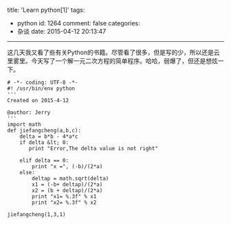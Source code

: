 title: 'Learn python[1]'
tags:
  - python
id: 1264
comment: false
categories:
  - 杂谈
date: 2015-04-12 20:13:47
---

这几天我又看了些有关Python的书籍。尽管看了很多，但是写的少，所以还是云里雾里。今天写了一个解一元二次方程的简单程序。哈哈，弱爆了，但还是想炫一下。

    # -*- coding: UTF-8 -*-
    #! /usr/bin/env python
    '''
    Created on 2015-4-12

    @author: Jerry
    '''
    import math
    def jiefangcheng(a,b,c):
        delta = b*b - 4*a*c
        if delta &lt; 0:
           print "Error,The delta value is not right"       

        elif delta == 0:
            print "x =", (-b)/(2*a)
        else:
            deltap = math.sqrt(delta)
            x1 = (-b+ deltap)/(2*a)
            x2 = (b + deltap)/(2*a)
            print "x1= %.3f" % x1
            print "x2= %.3f" % x2

    jiefangcheng(1,3,1)
    